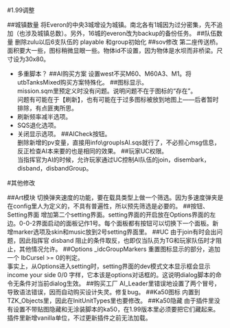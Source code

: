 #1.99调整

##城镇数量
将Everon的中央3城增设为城镇。南北各有1城因为过分密集，先不追加（也涉及城镇总数）。另外，16城的everon改为backup的备份任务。
##队伍数量
删除zulu以后6支队伍的 playable 和group初始化
##sov修改
第二座传送桥。面积要大一些，图标稍微显眼一些。物体id不设置，因为物体是水坝而非桥梁。尺寸设为30x80。
+ 多重脚本？
##AI购买方案
设置west不买M60、M60A3、M1。将utbTanksMixed购买方案特殊化。
##图标显示。  
mission.sqm里预定义时没有问题。说明问题不在于图标的“存在”。  
问题有可能在于【刷新】，也有可能在于过多图标被放到地图上——后者暂时排除，有点匪夷所思。
+ 刷新频率减半选项。
+ SQS退化选项。
+ 关闭显示选项。
##AICheck按钮。  
删除新增的pv变量，直接用info\groupIsAI.sqs就行了，不必担心msg信息，反正检查AI本来要的也是相同的效果。
##玩家UC权限。  
当指挥官为AI的时候，允许玩家通过UC控制AI队伍的join，disembark，disband，disbandGroup。


#其他修改

##Art模块
切换弹夹速度的功能，要在载具类型上做一个筛选。因为多速度弹夹是在config里人为定义的，不具有普遍性，所以预先筛选是必要的。
##按钮、Setting界面
增加第二个setting界面。setting界面的开启放在Options界面的左边。0-0-2界面启动的面板记作1号。每个面板都有按钮可以切换下一个面板。新增marker选项及skin和music放到2号setting界面里。
##UC
由于join有时会出问题，因此指挥官 disband 阻止的条件取反，也即仅当队员为TG和玩家队伍时才阻止，其他情况允许。
##Options
_idcGroupMarkers 重置图标显示的部分，追加一个 lbCursel >= 0的判定。  
事实上，从Options进入setting时，setting界面的dev模式文本显示框会显示 income your side 0/0 字样，它本该是options对话框的。这说明dialog脚本的命令无条件对当前dialog生效。
##购买工厂
AI_Leader里错误地设置了两个冒号，导致语法错误，因而自动购买设计失灵。修复bug。
##Ka50图标
内置到TZK_Objects里，因此在InitUnitTypes里也要修改。
##Ka50隐藏
由于插件里没有设置不带贴图隐藏和无涂装脚本的ka50，在1.99版本里必须要把它们藏起来。插件里新增vanilla单位，不过更新插件之前无法加载。